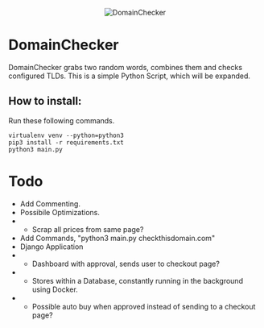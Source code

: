 <p align="center">
  <img src="https://media.discordapp.net/attachments/296460174074576897/811637699630727178/unknown.png" alt="DomainChecker"/>
  </a>
</p>

# DomainChecker
DomainChecker grabs two random words, combines them and checks configured TLDs. This is a simple Python Script, which will be expanded.
## How to install:
Run these following commands.
```
virtualenv venv --python=python3
pip3 install -r requirements.txt
python3 main.py
```

# Todo
- Add Commenting.
- Possibile Optimizations.
- - Scrap all prices from same page?
- Add Commands, "python3 main.py checkthisdomain.com"
- Django Application
- - Dashboard with approval, sends user to checkout page?
- - Stores within a Database, constantly running in the background using Docker.
- - Possible auto buy when approved instead of sending to a checkout page?
